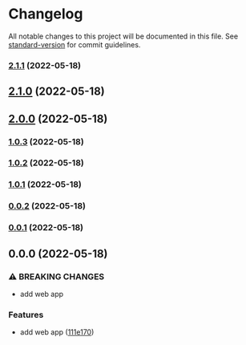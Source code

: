 # Changelog

All notable changes to this project will be documented in this file. See [standard-version](https://github.com/conventional-changelog/standard-version) for commit guidelines.

### [2.1.1](https://github.com/eLucis198/ChangelogExample/compare/v2.1.0...v2.1.1) (2022-05-18)

## [2.1.0](https://github.com/eLucis198/ChangelogExample/compare/v2.0.0...v2.1.0) (2022-05-18)

## [2.0.0](https://github.com/eLucis198/ChangelogExample/compare/v1.0.3...v2.0.0) (2022-05-18)

### [1.0.3](https://github.com/eLucis198/ChangelogExample/compare/v1.0.2...v1.0.3) (2022-05-18)

### [1.0.2](https://github.com/eLucis198/ChangelogExample/compare/v1.0.1...v1.0.2) (2022-05-18)

### [1.0.1](https://github.com/eLucis198/ChangelogExample/compare/v0.0.2...v1.0.1) (2022-05-18)

### [0.0.2](https://github.com/eLucis198/ChangelogExample/compare/v0.0.1...v0.0.2) (2022-05-18)

### [0.0.1](https://github.com/eLucis198/ChangelogExample/compare/v0.0.0...v0.0.1) (2022-05-18)

## 0.0.0 (2022-05-18)


### ⚠ BREAKING CHANGES

* add web app

### Features

* add web app ([111e170](https://github.com/eLucis198/ChangelogExample/commit/111e17009bb3815ec52eacaa4f69e19f7757bb97))
